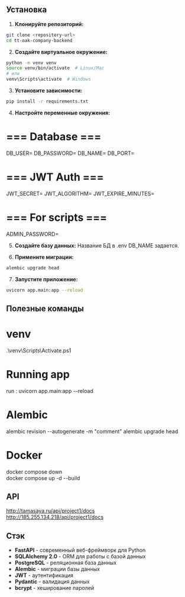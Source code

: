 ## Установка

1. **Клонируйте репозиторий:**
```bash
git clone <repository-url>
cd tt-oak-company-backend
```

2. **Создайте виртуальное окружение:**
```bash
python -m venv venv
source venv/bin/activate  # Linux/Mac
# или
venv\Scripts\activate  # Windows
```

3. **Установите зависимости:**
```bash
pip install -r requirements.txt
```

4. **Настройте переменные окружения:**

# === Database ===
DB_USER=
DB_PASSWORD=
DB_NAME=
DB_PORT=
# === JWT Auth ===
JWT_SECRET=
JWT_ALGORITHM=
JWT_EXPIRE_MINUTES=
# === For scripts ===
ADMIN_PASSWORD=


5. **Создайте базу данных:**
Название БД в .env DB_NAME задается.

6. **Примените миграции:**
```bash
alembic upgrade head
```

7. **Запустите приложение:**
```bash
uvicorn app.main:app --reload
```

## Полезные команды

# venv
.\venv\Scripts\Activate.ps1

# Running app
run : uvicorn app.main:app --reload

# Alembic
alembic revision --autogenerate -m "comment" 
alembic upgrade head

# Docker 
docker compose down      
docker compose up -d --build  

## API
http://tamasaya.ru/api/project1/docs
http://185.255.134.218/api/project1/docs

## Стэк
- **FastAPI** - современный веб-фреймворк для Python
- **SQLAlchemy 2.0** - ORM для работы с базой данных
- **PostgreSQL** - реляционная база данных
- **Alembic** - миграции базы данных
- **JWT** - аутентификация
- **Pydantic** - валидация данных
- **bcrypt** - хеширование паролей